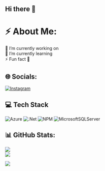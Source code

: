 ## Hi there 👋

# ⚡ About Me:
🔭 I’m currently working on<br>🌱 I’m currently learning<br>⚡ Fun fact 💫

## 🌐 Socials:
[![Instagram](https://img.shields.io/badge/Instagram-%23E4405F.svg?logo=Instagram&logoColor=white)](https://instagram.com/r_r_a_d_o_s) 

## 💻 Tech Stack
![Azure](https://img.shields.io/badge/azure-%230072C6.svg?style=for-the-badge&logo=azure-devops&logoColor=white) 
![.Net](https://img.shields.io/badge/.NET-5C2D91?style=for-the-badge&logo=.net&logoColor=white) 
![NPM](https://img.shields.io/badge/NPM-%23000000.svg?style=for-the-badge&logo=npm&logoColor=white) 
![MicrosoftSQLServer](https://img.shields.io/badge/Microsoft%20SQL%20Sever-CC2927?style=for-the-badge&logo=microsoft%20sql%20server&logoColor=white)

## 📊 GitHub Stats:
![](https://github-readme-streak-stats.herokuapp.com/?user=RRADOS&theme=dark&hide_border=false)<br/>
![](https://github-readme-stats.vercel.app/api/top-langs/?username=RRADOS&theme=dark&hide_border=false&include_all_commits=false&count_private=false&layout=compact)

[![](https://visitcount.itsvg.in/api?id=RRADOS&icon=7&color=0)](https://visitcount.itsvg.in)
